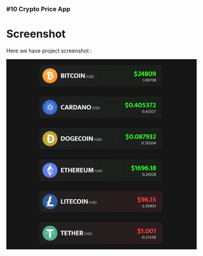 

### #10 Crypto Price App

# Screenshot
Here we have project screenshot :

![screenshot](./screenshot.jpg)
